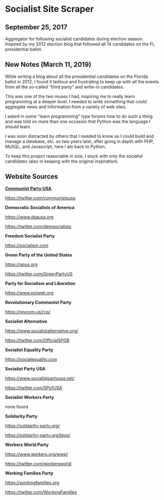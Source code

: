 # Socialist Site Scraper
## September 25, 2017
Aggregator for following socialist candidates during election season. Inspired by my 2012 election blog that followed all 14 candidates on the FL presidential ballot.

## New Notes (March 11, 2019)
While writing a blog about all the presidential candidates on the Florida ballot in 2012, I found it tedious and frustrating to keep up with all the events from all the so-called "third party" and write-in candidates.

This was one of the two muses I had, inspiring me to really learn programming at a deeper level. I needed to write something that could aggregate news and information from a variety of web sites. 

I asked in some "learn programming" type forums how to do such a thing and was told on more than one occasion that Python was the language I should learn. 

I was soon distracted by others that I needed to know so I could build and manage a database, etc. so two years later, after going in depth with PHP, MySQL, and Javascript, here I am back to Python. 

To keep this project reasonable in size, I stuck with only the socialist candidates (also in keeping with the original inspiration). 

## Website Sources

**[Communist Party USA](https://www.cpusa.org)**

https://twitter.com/communistsusa

**Democratic Socialists of America**

https://www.dsausa.org

https://twitter.com/demsocialists

**Freedom Socialist Party**

https://socialism.com

**Green Party of the United States**

https://gpus.org

https://twitter.com/GreenPartyUS

**Party for Socialism and Liberation**

https://www.pslweb.org

**Revolutionary Communist Party**

https://revcom.us/rcp/

**Socialist Alternative**

https://www.socialistalternative.org/

https://twitter.com/OfficialSPGB

**Socialist Equality Party**

https://socialequality.com

**Socialist Party USA**

https://www.socialistpartyusa.net/

https://twitter.com/SPofUSA

**Socialist Workers Party**

none found

**Solidarity Party**

https://solidarity-party.org/

https://solidarity-party.org/blog/

**Workers World Party**

https://www.workers.org/wwp/

https://twitter.com/workersworld

**Working Families Party**

https://workingfamilies.org

https://twitter.com/WorkingFamilies
